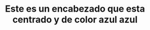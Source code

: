 <DOCTYPE html>
<html>

<head>
     <title>Mi pagina con estilo</title>
</head>
<body>
<h1 style="color;text-align:center">Este es
un encabezado que esta centrado y de color azul azul</h1

</body>
</html>
